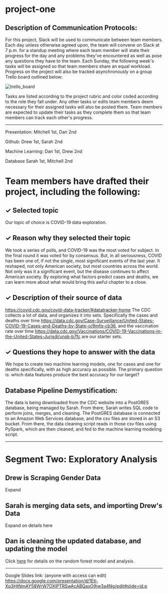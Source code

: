 # project-one

## Description of Communication Protocols: 

For this project, Slack will be used to communicate between team members. Each day unless otherwise agreed upon, the team will convene on Slack at 7 p.m. for a standup meeting where each team member will state their progress for the day and any problems they've encountered as well as pose any questions they have to the team. Each Sunday, the following week's tasks will be assigned so that team members share an equal workload. Progress on the project will also be tracked asynchronously on a group Trello board outlined below:

![trello_board](https://github.com/deklund76/project-one/blob/main/Resources/Trello.png)

Tasks are listed according to the project rubric and color coded according to the role they fall under. Any other tasks or edits team members deem necessary for their assigned tasks will also be posted there. Team members are expected to update their tasks as they complete them so that team members can track each other's progress.

-----------------------------------------------------
Presentation: Mitchell 1st, Dan 2nd

Github: Drew 1st, Sarah 2nd

Machine Learning: Dan 1st, Drew 2nd

Database Sarah 1st, Mitchell 2nd

# Team members have drafted their project, including the following:
## ✓ Selected topic

Our topic of choice is COVID-19 data exploration.

## ✓ Reason why they selected their topic

We took a series of polls, and COVID-19 was the most voted for subject. In the final round it was voted for by consensus. But, in all seriousness, COVID has been one of, if not the single, most significant events of the last year. It reshaped, not only American society, but most countries across the world. Not only was it a significant event, but the disease continues to affect American society. By exploring what factors predict cases and deaths, we can learn more about what would bring this awful chapter to a close.

## ✓ Description of their source of data

https://covid.cdc.gov/covid-data-tracker/#datatracker-home The CDC collects a lot of data, and organizes it into sets. Specifically the cases and deaths over time https://data.cdc.gov/Case-Surveillance/United-States-COVID-19-Cases-and-Deaths-by-State-o/9mfq-cb36, and the vaccination rate over time https://data.cdc.gov/Vaccinations/COVID-19-Vaccinations-in-the-United-States-Jurisdi/unsk-b7fc are our starter sets.

## ✓ Questions they hope to answer with the data

We hope to create two machine learning models, one for cases and one for deaths specifically, with as high accuracy as possible. The primary question is: which data features produce the best accuracy for our target?

## Database Pipeline Demystification:

The data is being downloaded from the CDC website into a PostGRES database, being managed by Sarah. From there, Sarah writes SQL code to perform joins, merges, and cleaning. The PostGRES database is connected to an Amazon Web Services database, and the csv files are stored in an S3 bucket. From there, the data cleaning script reads in those csv files using PySpark, which are then cleaned, and fed to the machine learning modeling script.

------------------------------------------------------------------------------------------------------------------------
# Segment Two: Exploratory Analysis

## Drew is Scraping Gender Data
Expand

## Sarah is merging data sets, and importing Drew's Data
Expand on details here

## Dan is cleaning the updated database, and updating the model

Click [here](https://github.com/deklund76/project-one/blob/main/MLmodel.md ) for details on the random forest model and analysis.

-----------------------------------------------------------------------------------------------------------------------------
Google Slides link: (anyone with access can edit)
https://docs.google.com/presentation/d/1Eti-Xp3HtNmAY58WrW7OXlPTRSwAcABQasO9jw3a4Ng/edit#slide=id.p
